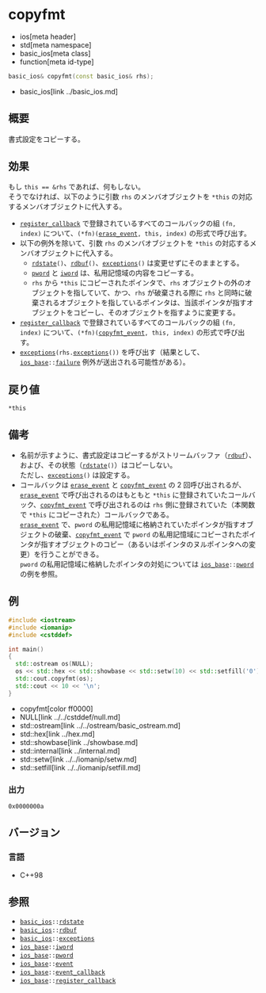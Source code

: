 # copyfmt
* ios[meta header]
* std[meta namespace]
* basic_ios[meta class]
* function[meta id-type]

```cpp
basic_ios& copyfmt(const basic_ios& rhs);
```
* basic_ios[link ../basic_ios.md]

## 概要
書式設定をコピーする。


## 効果
もし `this == &rhs` であれば、何もしない。  
そうでなければ、以下のように引数 `rhs` のメンバオブジェクトを `*this` の対応するメンバオブジェクトに代入する。

- [`register_callback`](../ios_base/register_callback.md) で登録されているすべてのコールバックの組 `(fn, index)` について、`(*fn)(`[`erase_event`](../ios_base/type-event.md)`, this, index)` の形式で呼び出す。
- 以下の例外を除いて、引数 `rhs` のメンバオブジェクトを `*this` の対応するメンバオブジェクトに代入する。
    - [`rdstate`](rdstate.md)`()`、[`rdbuf`](rdbuf.md)`()`、[`exceptions`](exceptions.md)`()` は変更せずにそのままとする。
    - [`pword`](../ios_base/pword.md) と [`iword`](../ios_base/iword.md) は、私用記憶域の内容をコピーする。
    - `rhs` から `*this` にコピーされたポインタで、`rhs` オブジェクトの外のオブジェクトを指していて、かつ、`rhs` が破棄される際に `rhs` と同時に破棄されるオブジェクトを指しているポインタは、当該ポインタが指すオブジェクトをコピーし、そのオブジェクトを指すように変更する。
- [`register_callback`](../ios_base/register_callback.md) で登録されているすべてのコールバックの組 `(fn, index)` について、`(*fn)(`[`copyfmt_event`](../ios_base/type-event.md)`, this, index)` の形式で呼び出す。
- [`exceptions`](exceptions.md)`(rhs.`[`exceptions`](exceptions.md)`())` を呼び出す（結果として、[`ios_base`](../ios_base.md)`::`[`failure`](../ios_base/failure.md) 例外が送出される可能性がある）。


## 戻り値
`*this`


## 備考
- 名前が示すように、書式設定はコピーするがストリームバッファ（[`rdbuf`](rdbuf.md)）、および、その状態（[`rdstate`](rdstate.md)`()`）はコピーしない。  
    ただし、[`exceptions`](exceptions.md)`()` は設定する。
- コールバックは [`erase_event`](../ios_base/type-event.md) と [`copyfmt_event`](../ios_base/type-event.md) の 2 回呼び出されるが、[`erase_event`](../ios_base/type-event.md) で呼び出されるのはもともと `*this` に登録されていたコールバック、[`copyfmt_event`](../ios_base/type-event.md) で呼び出されるのは `rhs` 側に登録されていた（本関数で `*this` にコピーされた）コールバックである。  
    [`erase_event`](../ios_base/type-event.md) で、`pword` の私用記憶域に格納されていたポインタが指すオブジェクトの破棄、[`copyfmt_event`](../ios_base/type-event.md) で `pword` の私用記憶域にコピーされたポインタが指すオブジェクトのコピー（あるいはポインタのヌルポインタへの変更）を行うことができる。  
    `pword` の私用記憶域に格納したポインタの対処については [`ios_base`](../ios_base.md)`::`[`pword`](../ios_base/pword.md) の例を参照。


## 例
```cpp example
#include <iostream>
#include <iomanip>
#include <cstddef>

int main()
{
  std::ostream os(NULL);
  os << std::hex << std::showbase << std::setw(10) << std::setfill('0') << std::internal;
  std::cout.copyfmt(os);
  std::cout << 10 << '\n';
}
```
* copyfmt[color ff0000]
* NULL[link ../../cstddef/null.md]
* std::ostream[link ../../ostream/basic_ostream.md]
* std::hex[link ../hex.md]
* std::showbase[link ../showbase.md]
* std::internal[link ../internal.md]
* std::setw[link ../../iomanip/setw.md]
* std::setfill[link ../../iomanip/setfill.md]

### 出力
```
0x0000000a
```



## バージョン
### 言語
- C++98

## 参照
- [`basic_ios`](../basic_ios.md)`::`[`rdstate`](rdstate.md)
- [`basic_ios`](../basic_ios.md)`::`[`rdbuf`](rdbuf.md)
- [`basic_ios`](../basic_ios.md)`::`[`exceptions`](exceptions.md)
- [`ios_base`](../ios_base.md)`::`[`iword`](../ios_base/iword.md)
- [`ios_base`](../ios_base.md)`::`[`pword`](../ios_base/pword.md)
- [`ios_base`](../ios_base.md)`::`[`event`](../ios_base/type-event.md)
- [`ios_base`](../ios_base.md)`::`[`event_callback`](../ios_base/type-event_callback.md)
- [`ios_base`](../ios_base.md)`::`[`register_callback`](../ios_base/register_callback.md)
